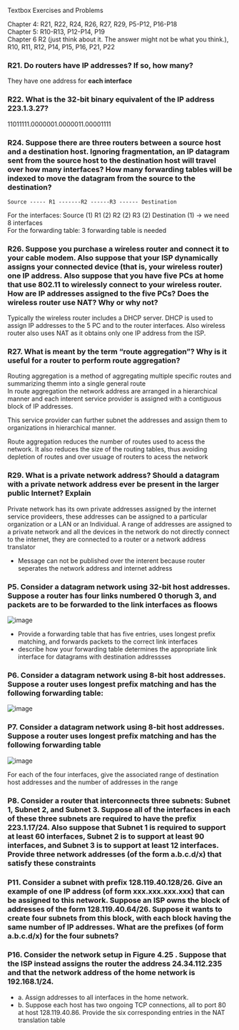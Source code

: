 Textbox Exercises and Problems

Chapter 4: R21, R22, R24, R26, R27, R29, P5-P12, P16-P18 </br>
Chapter 5: R10-R13, P12-P14, P19 </br>
Chapter 6 R2 (just think about it. The answer might not be what you think.), R10, R11, R12, P14, P15, P16, P21, P22</br>


### R21. Do routers have IP addresses? If so, how many?
  
  They have one address for **each interface** 

### R22. What is the 32-bit binary equivalent of the IP address 223.1.3.27?

  11011111.0000001.0000011.00001111

### R24. Suppose there are three routers between a source host and a destination host. Ignoring fragmentation, an IP datagram sent from the source host to the destination host will travel over how many interfaces? How many forwarding tables will be indexed to move the datagram from the source to the destination?

```
Source ----- R1 -------R2 ------R3 ------ Destination
```

For the interfaces: Source (1) R1 (2) R2 (2) R3 (2) Destination (1) -> we need 8 interfaces </br>
For the forwarding table: 3 forwarding table is needed </br>


### R26. Suppose you purchase a wireless router and connect it to your cable modem. Also suppose that your ISP dynamically assigns your connected device (that is, your wireless router) one IP address. Also suppose that you have five PCs at home that use 802.11 to wirelessly connect to your wireless router. How are IP addresses assigned to the five PCs? Does the wireless router use NAT? Why or why not?

Typically the wireless router includes a DHCP server. DHCP is used to assign IP addresses to the 5 PC and to the router interfaces. Also wireless router also uses NAT as it obtains only one IP address from the ISP. 

### R27. What is meant by the term “route aggregation”? Why is it useful for a router to perform route aggregation?

Routing aggregation is a method of aggregating multiple specific routes and summarizing themm into a single general route </br>
In route aggregation the network address are arranged in a hierarchical manner and each interent service provider is assigned with a contiguous block of IP addresses. </br>

This service provider can further subnet the addresses and assign them to organizations in hierarchical manner.</br>

Route aggregation reduces the number of routes used to acess the network. It also reduces the size of the routing tables, thus avoiding depletion of routes and over usuage of routers to acess the network 

### R29. What is a private network address? Should a datagram with a private network address ever be present in the larger public Internet? Explain

Private network has its own private addresses assigned by the internet service provideers, these addresses can be assigned to a particular organization or a LAN or an Individual. A range of addresses are assigned to a private network and all the devices in the network do not directly connect to the internet, they are connected to a router or a network address translator </br>

- Message can not be published over the interent because router seperates the network address and internet address 

### P5. Consider a datagram network using 32-bit host addresses. Suppose a router has four links numbered 0 thorugh 3, and packets are to be forwarded to the link interfaces as floows

![image](https://user-images.githubusercontent.com/79100627/162333589-22557d7a-c1f2-4048-b3c8-53a914760e2d.png)

- Provide a forwarding table that has five entries, uses longest prefix matching, and forwards packets to the correct link interfaces 
- describe how your forwarding table determines the appropriate link interface for datagrams with destination addressses

### P6. Consider a datagram network using 8-bit host addresses. Suppose a router uses longest prefix matching and has the following forwarding table:
![image](https://user-images.githubusercontent.com/79100627/162335011-050a1d30-7d08-4136-9891-01df07d0e5db.png)

### P7. Consider a datagram network using 8-bit host addresses. Suppose a router uses longest prefix matching and has the following forwarding table

![image](https://user-images.githubusercontent.com/79100627/162335209-fd67198b-9a7b-47be-8a6c-97c5b68c0449.png)

For each of the four interfaces, give the associated range of destination host addresses and the
number of addresses in the range

### P8. Consider a router that interconnects three subnets: Subnet 1, Subnet 2, and Subnet 3. Suppose all of the interfaces in each of these three subnets are required to have the prefix 223.1.17/24. Also suppose that Subnet 1 is required to support at least 60 interfaces, Subnet 2 is to support at least 90 interfaces, and Subnet 3 is to support at least 12 interfaces. Provide three network addresses (of the form a.b.c.d/x) that satisfy these constraints

### P11. Consider a subnet with prefix 128.119.40.128/26. Give an example of one IP address (of form xxx.xxx.xxx.xxx) that can be assigned to this network. Suppose an ISP owns the block of addresses of the form 128.119.40.64/26. Suppose it wants to create four subnets from this block, with each block having the same number of IP addresses. What are the prefixes (of form a.b.c.d/x) for the four subnets?

### P16. Consider the network setup in Figure 4.25 . Suppose that the ISP instead assigns the router the address 24.34.112.235 and that the network address of the home network is 192.168.1/24. 

- a. Assign addresses to all interfaces in the home network.
- b. Suppose each host has two ongoing TCP connections, all to port 80 at host 128.119.40.86. Provide the six corresponding entries in the NAT translation table
